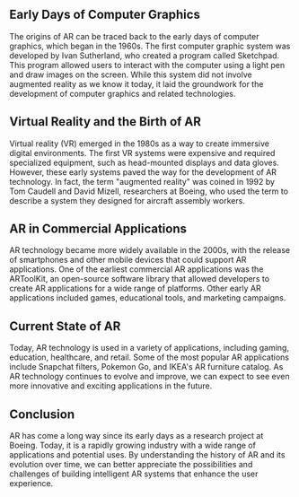
Early Days of Computer Graphics
-------------------------------

The origins of AR can be traced back to the early days of computer graphics, which began in the 1960s. The first computer graphic system was developed by Ivan Sutherland, who created a program called Sketchpad. This program allowed users to interact with the computer using a light pen and draw images on the screen. While this system did not involve augmented reality as we know it today, it laid the groundwork for the development of computer graphics and related technologies.

Virtual Reality and the Birth of AR
-----------------------------------

Virtual reality (VR) emerged in the 1980s as a way to create immersive digital environments. The first VR systems were expensive and required specialized equipment, such as head-mounted displays and data gloves. However, these early systems paved the way for the development of AR technology. In fact, the term "augmented reality" was coined in 1992 by Tom Caudell and David Mizell, researchers at Boeing, who used the term to describe a system they designed for aircraft assembly workers.

AR in Commercial Applications
-----------------------------

AR technology became more widely available in the 2000s, with the release of smartphones and other mobile devices that could support AR applications. One of the earliest commercial AR applications was the ARToolKit, an open-source software library that allowed developers to create AR applications for a wide range of platforms. Other early AR applications included games, educational tools, and marketing campaigns.

Current State of AR
-------------------

Today, AR technology is used in a variety of applications, including gaming, education, healthcare, and retail. Some of the most popular AR applications include Snapchat filters, Pokemon Go, and IKEA's AR furniture catalog. As AR technology continues to evolve and improve, we can expect to see even more innovative and exciting applications in the future.

Conclusion
----------

AR has come a long way since its early days as a research project at Boeing. Today, it is a rapidly growing industry with a wide range of applications and potential uses. By understanding the history of AR and its evolution over time, we can better appreciate the possibilities and challenges of building intelligent AR systems that enhance the user experience.

